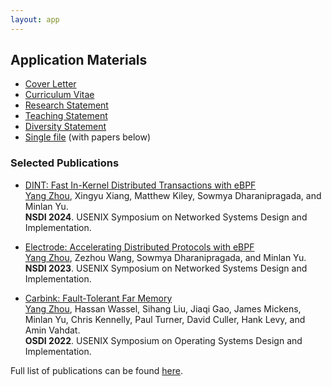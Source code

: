 ```yaml
---
layout: app
---
```


## Application Materials

* [Cover Letter](./Cover_Letter.pdf)
* [Curriculum Vitae](./cv_yang.pdf)
* [Research Statement](./Research_Statement.pdf)
* [Teaching Statement](./Teaching_Statement.pdf)
* [Diversity Statement](./Diversity_Statement.pdf)
* [Single file](./app_pkg_yang.pdf) (with papers below)

### Selected Publications

* [DINT: Fast In-Kernel Distributed Transactions with eBPF](https://drive.google.com/file/d/1pkQGPOsblB36WGHBJC3NqX0Sz8OgD4Nm/view?usp=sharing)
<br><u>Yang Zhou</u>, Xingyu Xiang, Matthew Kiley, Sowmya Dharanipragada, and Minlan Yu.
<br>**NSDI 2024**. USENIX Symposium on Networked Systems Design and Implementation.

* [Electrode: Accelerating Distributed Protocols with eBPF](../paper/electrode-nsdi23.pdf)
<br><u>Yang Zhou</u>, Zezhou Wang, Sowmya Dharanipragada, and Minlan Yu.
<br>**NSDI 2023**. USENIX Symposium on Networked Systems Design and Implementation.

* [Carbink: Fault-Tolerant Far Memory](../paper/carbink-osdi22.pdf)
<br><u>Yang Zhou</u>, Hassan Wassel, Sihang Liu, Jiaqi Gao, James Mickens, Minlan Yu, Chris Kennelly, Paul Turner, David Culler, Hank Levy, and Amin Vahdat.
<br>**OSDI 2022**. USENIX Symposium on Operating Systems Design and Implementation.

Full list of publications can be found [here](../#publications).
